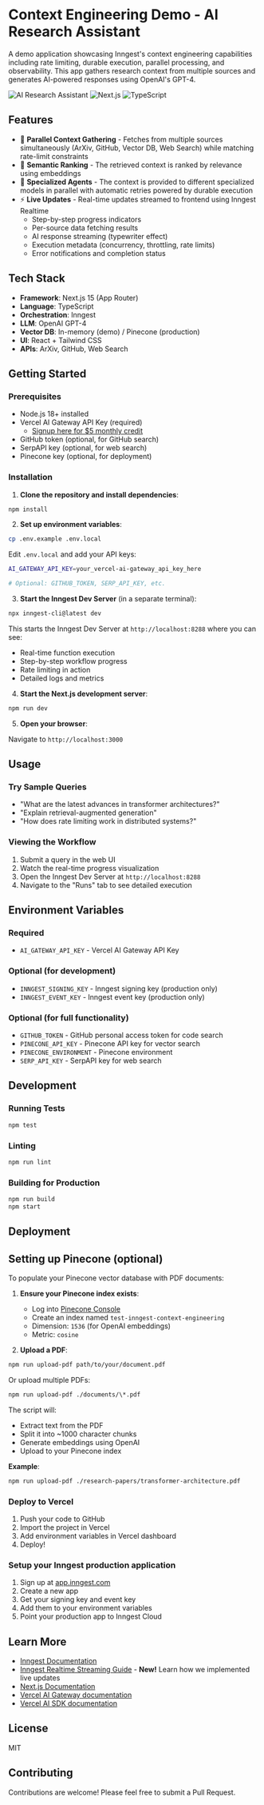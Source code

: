 # Context Engineering Demo - AI Research Assistant

A demo application showcasing Inngest's context engineering capabilities including rate limiting, durable execution, parallel processing, and observability. This app gathers research context from multiple sources and generates AI-powered responses using OpenAI's GPT-4.

![AI Research Assistant](https://img.shields.io/badge/Powered%20by-Inngest-5B4FFF)
![Next.js](https://img.shields.io/badge/Next.js-15-black)
![TypeScript](https://img.shields.io/badge/TypeScript-5-blue)

## Features

- 🔄 **Parallel Context Gathering** - Fetches from multiple sources simultaneously (ArXiv, GitHub, Vector DB, Web Search) while matching rate-limit constraints
- 🎯 **Semantic Ranking** - The retrieved context is ranked by relevance using embeddings
- 🧠 **Specialized Agents** - The context is provided to different specialized models in parallel with automatic retries powered by durable execution
- ⚡ **Live Updates** - Real-time updates streamed to frontend using Inngest Realtime
  - Step-by-step progress indicators
  - Per-source data fetching results
  - AI response streaming (typewriter effect)
  - Execution metadata (concurrency, throttling, rate limits)
  - Error notifications and completion status

## Tech Stack

- **Framework**: Next.js 15 (App Router)
- **Language**: TypeScript
- **Orchestration**: Inngest
- **LLM**: OpenAI GPT-4
- **Vector DB**: In-memory (demo) / Pinecone (production)
- **UI**: React + Tailwind CSS
- **APIs**: ArXiv, GitHub, Web Search

## Getting Started

### Prerequisites

- Node.js 18+ installed
- Vercel AI Gateway API Key (required)
  - [Signup here for $5 monthly credit](https://vercel.com/ai-gateway)
- GitHub token (optional, for GitHub search)
- SerpAPI key (optional, for web search)
- Pinecone key (optional, for deployment)

### Installation

1. **Clone the repository and install dependencies**:

```bash
npm install
```

2. **Set up environment variables**:

```bash
cp .env.example .env.local
```

Edit `.env.local` and add your API keys:

```bash
AI_GATEWAY_API_KEY=your_vercel-ai-gateway_api_key_here

# Optional: GITHUB_TOKEN, SERP_API_KEY, etc.
```

3. **Start the Inngest Dev Server** (in a separate terminal):

```bash
npx inngest-cli@latest dev
```

This starts the Inngest Dev Server at `http://localhost:8288` where you can see:

- Real-time function execution
- Step-by-step workflow progress
- Rate limiting in action
- Detailed logs and metrics

4. **Start the Next.js development server**:

```bash
npm run dev
```

5. **Open your browser**:

Navigate to `http://localhost:3000`

## Usage

### Try Sample Queries

- "What are the latest advances in transformer architectures?"
- "Explain retrieval-augmented generation"
- "How does rate limiting work in distributed systems?"

### Viewing the Workflow

1. Submit a query in the web UI
2. Watch the real-time progress visualization
3. Open the Inngest Dev Server at `http://localhost:8288`
4. Navigate to the "Runs" tab to see detailed execution

## Environment Variables

### Required

- `AI_GATEWAY_API_KEY` - Vercel AI Gateway API Key

### Optional (for development)

- `INNGEST_SIGNING_KEY` - Inngest signing key (production only)
- `INNGEST_EVENT_KEY` - Inngest event key (production only)

### Optional (for full functionality)

- `GITHUB_TOKEN` - GitHub personal access token for code search
- `PINECONE_API_KEY` - Pinecone API key for vector search
- `PINECONE_ENVIRONMENT` - Pinecone environment
- `SERP_API_KEY` - SerpAPI key for web search

## Development

### Running Tests

```bash
npm test
```

### Linting

```bash
npm run lint
```

### Building for Production

```bash
npm run build
npm start
```

## Deployment

## Setting up Pinecone (optional)

To populate your Pinecone vector database with PDF documents:

1. **Ensure your Pinecone index exists**:

   - Log into [Pinecone Console](https://app.pinecone.io/)
   - Create an index named `test-inngest-context-engineering`
   - Dimension: `1536` (for OpenAI embeddings)
   - Metric: `cosine`

2. **Upload a PDF**:

```bash
npm run upload-pdf path/to/your/document.pdf
```

Or upload multiple PDFs:

```bash
npm run upload-pdf ./documents/\*.pdf
```

The script will:

- Extract text from the PDF
- Split it into ~1000 character chunks
- Generate embeddings using OpenAI
- Upload to your Pinecone index

**Example**:

```bash
npm run upload-pdf ./research-papers/transformer-architecture.pdf
```

### Deploy to Vercel

1. Push your code to GitHub
2. Import the project in Vercel
3. Add environment variables in Vercel dashboard
4. Deploy!

### Setup your Inngest production application

1. Sign up at [app.inngest.com](https://app.inngest.com)
2. Create a new app
3. Get your signing key and event key
4. Add them to your environment variables
5. Point your production app to Inngest Cloud

## Learn More

- [Inngest Documentation](https://www.inngest.com/docs)
- [Inngest Realtime Streaming Guide](./REALTIME_STREAMING.md) - **New!** Learn how we implemented live updates
- [Next.js Documentation](https://nextjs.org/docs)
- [Vercel AI Gateway documentation](https://vercel.com/docs/ai-gateway)
- [Vercel AI SDK documentation](https://ai-sdk.dev/docs/reference/ai-sdk-core/stream-text#streamtext)

## License

MIT

## Contributing

Contributions are welcome! Please feel free to submit a Pull Request.
